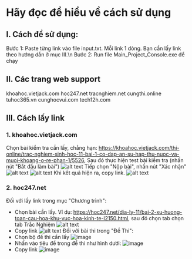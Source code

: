 # Hãy đọc để hiểu về cách sử dụng

## I. Cách để sử dụng:
Bước 1: Paste từng link vào file input.txt. Mỗi link 1 dòng. Bạn cần lấy link theo hướng dẫn ở mục III.\n
Bước 2: Run file Main_Project_Console.exe để chạy

## II. Các trang web support
khoahoc.vietjack.com
hoc247.net
tracnghiem.net
cungthi.online
tuhoc365.vn
cunghocvui.com
tech12h.com

## III. Cách lấy link
### 1. khoahoc.vietjack.com
Chọn bài kiểm tra cần lấy, chẳng hạn: https://khoahoc.vietjack.com/thi-online/trac-nghiem-sinh-hoc-11-bai-1-co-dap-an-su-hap-thu-nuoc-va-muoi-khoang-o-re-phan-1/5526, Sau đó thực hiện test bài kiểm tra (nhấn nút "Bắt đầu làm bài")
![alt text](https://user-images.githubusercontent.com/65013334/184108903-c3e526ec-6502-479e-bd5f-73ba9f17907c.png)
Tiếp chọn "Nộp bài", nhấn nút "Xác nhận"
![alt text](https://user-images.githubusercontent.com/65013334/184108952-e2626d4a-26cd-4825-89d3-10a0ad56d1c4.png)
![alt text](https://user-images.githubusercontent.com/65013334/184108991-7e61fa95-ceea-46aa-8416-19fdeb83a065.png)
Khi kết quả hiện ra, copy link. 
![alt text](https://user-images.githubusercontent.com/65013334/184109073-f58d6a16-9aec-4204-9244-1ebedfb9c96c.png)

### 2. hoc247.net
Đối với lấy link trong mục "Chương trình":
- Chọn bài cần lấy. Ví dụ: https://hoc247.net/dia-ly-11/bai-2-xu-huong-toan-cau-hoa-khu-vuc-hoa-kinh-te-l2150.html, sau đó chọn tab chọn tab Trắc Nghiệm
![alt text](https://user-images.githubusercontent.com/65013334/184109604-954668c1-2aae-4b7f-a43b-b19d6f15d748.png)
- Copy link
![alt text](https://user-images.githubusercontent.com/65013334/184109649-7259abbd-2bcd-4281-9c75-acd71597e3f0.png)
Đối với bài thi trong "Đề Thi":
- Chọn bộ đề thi cần lấy
![image](https://user-images.githubusercontent.com/65013334/184109862-ce054f1f-5d8c-43f9-8962-492a9293f140.png)
- Nhấn vào tiêu đề trong đề thi như hình dưới:
![image](https://user-images.githubusercontent.com/65013334/184109904-3ec6591b-c9a9-4246-bbf3-d3177c60e3b9.png)
- Copy link 
![image](https://user-images.githubusercontent.com/65013334/184109989-4aac15e5-53ed-421d-b81e-49b7b6d82729.png)


